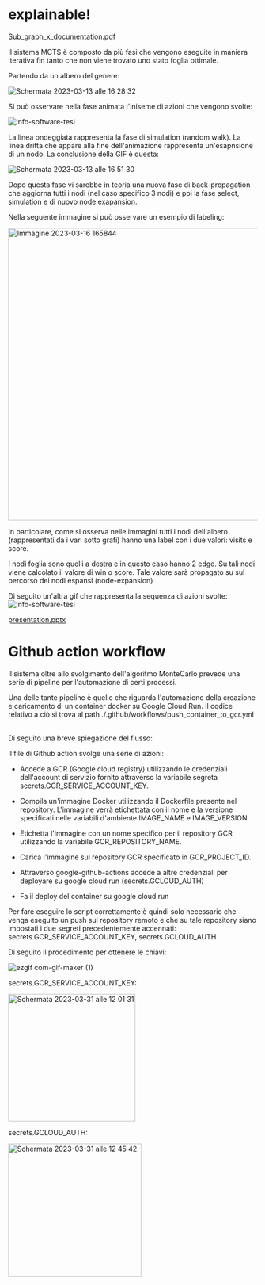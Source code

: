 # explainable!
[Sub_graph_x_documentation.pdf](https://github.com/SocialThingsIT/explainable/files/10958899/Sub_graph_x_documentation.4.pdf)

Il sistema MCTS è composto da più fasi che vengono eseguite in maniera iterativa fin tanto che non viene trovato uno stato foglia ottimale.

Partendo da un albero del genere:

![Schermata 2023-03-13 alle 16 28 32](https://user-images.githubusercontent.com/126795492/224748728-80b93f15-f2ba-4810-b040-d4e05b4b71b7.png)



Si può osservare nella fase animata l'iniseme di azioni che vengono svolte:

![info-software-tesi](https://user-images.githubusercontent.com/126795492/223439290-3da27db2-5a26-44b1-9c03-b6f81d788a0f.gif)


La linea ondeggiata rappresenta la fase di simulation (random walk).
La linea dritta che appare alla fine dell'animazione rappresenta un'esapnsione di un nodo.
La conclusione della GIF è questa:




![Schermata 2023-03-13 alle 16 51 30](https://user-images.githubusercontent.com/126795492/224755527-bfd7e298-baae-4abe-a7ad-ba5c103d9795.png)

Dopo questa fase vi sarebbe in teoria una nuova fase di back-propagation che aggiorna tutti i nodi (nel caso specifico 3 nodi) e poi la fase select, simulation e di nuovo node exapansion.

Nella seguente immagine si può osservare un esempio di labeling:

<img width="590" alt="Immagine 2023-03-16 165844" src="https://user-images.githubusercontent.com/126795492/225679913-098ddf1c-fd15-44c5-bf6b-26c88c9f781a.png">

In particolare, come si osserva nelle immagini tutti i nodi dell'albero (rappresentati da i vari sotto grafi) hanno una label con i due valori: visits e score.

I nodi foglia sono quelli a destra e in questo caso hanno 2 edge. Su tali nodi viene calcolato il valore di win o score. Tale valore sarà propagato su sul percorso dei nodi espansi (node-expansion)


Di seguito un'altra gif che rappresenta la sequenza di azioni svolte:
![info-software-tesi](https://user-images.githubusercontent.com/126795492/226555373-35b68195-07ca-4089-94b5-6248b5e1cde4.gif)


[presentation.pptx](https://github.com/SocialThingsIT/explainable/files/11030731/presentation.pptx)

# Github action workflow

Il sistema oltre allo svolgimento dell'algoritmo MonteCarlo prevede una serie di pipeline per l'automazione di certi processi.

Una delle tante pipeline è quelle che riguarda l'automazione della creazione e caricamento di un container docker su Google Cloud Run.
Il codice relativo a ciò si trova al path ./.github/workflows/push_container_to_gcr.yml .

Di seguito una breve spiegazione del flusso:

Il file di Github action svolge una serie di azioni:

- Accede a GCR (Google cloud registry) utilizzando le credenziali dell'account di servizio fornito attraverso la variabile segreta secrets.GCR_SERVICE_ACCOUNT_KEY.

- Compila un'immagine Docker utilizzando il Dockerfile presente nel repository. L'immagine verrà etichettata con il nome e la versione specificati nelle variabili d'ambiente IMAGE_NAME e IMAGE_VERSION.

- Etichetta l'immagine con un nome specifico per il repository GCR utilizzando la variabile GCR_REPOSITORY_NAME.

- Carica l'immagine sul repository GCR specificato in GCR_PROJECT_ID.

- Attraverso google-github-actions accede a altre credenziali per deployare su google cloud run (secrets.GCLOUD_AUTH)

- Fa il deploy del container su google cloud run


Per fare eseguire lo script correttamente è quindi solo necessario che venga eseguito un push sul repository remoto e che su tale repository siano impostati i due segreti precedentemente accennati: secrets.GCR_SERVICE_ACCOUNT_KEY, secrets.GCLOUD_AUTH

Di seguito il procedimento per ottenere le chiavi:

![ezgif com-gif-maker (1)](https://user-images.githubusercontent.com/126795492/229080679-881819ec-4073-499e-af39-cfd60a6f2aef.gif)

secrets.GCR_SERVICE_ACCOUNT_KEY:

<img width="257" alt="Schermata 2023-03-31 alle 12 01 31" src="https://user-images.githubusercontent.com/126795492/229094842-0ede5b43-c836-47bd-afaf-2302af1bad75.png">

secrets.GCLOUD_AUTH:

<img width="269" alt="Schermata 2023-03-31 alle 12 45 42" src="https://user-images.githubusercontent.com/126795492/229099897-414e825d-92cb-4468-9636-afab07704541.png">

